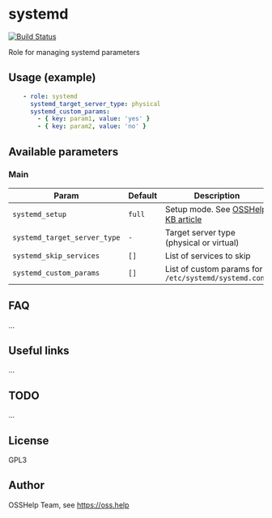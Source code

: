 # systemd

[![Build Status](https://drone.osshelp.ru/api/badges/ansible/systemd/status.svg)](https://drone.osshelp.ru/ansible/systemd)

Role for managing systemd parameters

## Usage (example)

```yaml
    - role: systemd
      systemd_target_server_type: physical
      systemd_custom_params:
        - { key: param1, value: 'yes' }
        - { key: param2, value: 'no' }
```

## Available parameters

### Main

| Param | Default | Description |
| -------- | -------- | -------- |
| `systemd_setup` | `full` | Setup mode. See [OSSHelp KB article](https://oss.help/kb4895) |
| `systemd_target_server_type` | `-` | Target server type (physical or virtual) |
| `systemd_skip_services` | `[]` | List of services to skip |
| `systemd_custom_params` | `[]` | List of custom params for `/etc/systemd/systemd.conf` |

## FAQ

...

## Useful links

...

## TODO

...

## License

GPL3

## Author

OSSHelp Team, see <https://oss.help>
